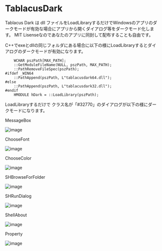 # TablacusDark
Tablacus Dark は dll ファイルをLoadLibraryするだけでWindowsのアプリのダークモードが有効な場合にアプリから開くダイアログ等をダークモード化します。
MIT Lisenseなのであなたのアプリに同封して配布することも自由です。

C++でexeとdllの同じフォルダにある場合に以下の様にLoadLibraryするとダイアログのダークモードが有効になります。
```
	WCHAR pszPath[MAX_PATH];
	::GetModuleFileName(NULL, pszPath, MAX_PATH);
	::PathRemoveFileSpec(pszPath);
#ifdef _WIN64
	::PathAppend(pszPath, L"tablacusdark64.dll");
#else
	::PathAppend(pszPath, L"tablacusdark32.dll");
#endif
	HMODULE hDark = ::LoadLibrary(pszPath);
```

LoadLibraryするだけで クラス名が「#32770」のダイアログが以下の様にダークモードになります。

MessageBox

![image](https://user-images.githubusercontent.com/5156977/143683851-b7677f45-d6ae-4c10-b7c4-2ae5475cadeb.png)

ChooseFont

![image](https://user-images.githubusercontent.com/5156977/143683888-230f267c-36f1-44ac-8a68-02b78b520aed.png)

ChooseColor

![image](https://user-images.githubusercontent.com/5156977/143683920-4bc96a6f-74eb-4e9b-9c90-0d61214e87c8.png)

SHBrowseForFolder

![image](https://user-images.githubusercontent.com/5156977/143683974-ccef60da-ec46-4298-a86a-f28802d51f67.png)

SHRunDialog

![image](https://user-images.githubusercontent.com/5156977/143684001-658c5380-1455-4882-8657-ac9693d1f853.png)

ShellAbout

![image](https://user-images.githubusercontent.com/5156977/143684102-82c16e53-a847-456f-bece-ee957a9660b4.png)

Property

![image](https://user-images.githubusercontent.com/5156977/143684155-16fb130c-f0cc-4717-b190-d81f73e26a11.png)


